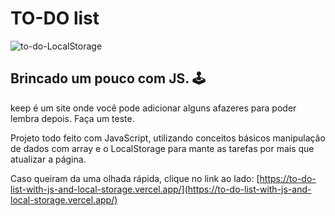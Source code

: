 # TO-DO list 

![to-do-LocalStorage](https://user-images.githubusercontent.com/98913686/184719192-0c7b724e-46f8-42e4-9602-b5769a6dcd88.gif)

## Brincado um pouco com JS. 🕹️

keep é um site onde você pode adicionar alguns afazeres para poder lembra depois. Faça um teste.

Projeto todo feito com JavaScript, utilizando conceitos básicos manipulação de dados com array e o LocalStorage para mante as tarefas por mais que atualizar a página.

Caso queiram da uma olhada rápida, clique no link ao lado: [https://to-do-list-with-js-and-local-storage.vercel.app/](https://to-do-list-with-js-and-local-storage.vercel.app/)
